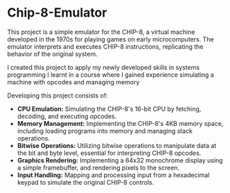 # Chip-8-Emulator

This project is a simple emulator for the CHIP-8, a virtual machine developed in the 1970s for playing games on early microcomputers. The emulator interprets and executes CHIP-8 instructions, replicating the behavior of the original system.

I created this project to apply my newly developed skills in systems programming I learnt in a course where I gained experience simulating a machine with opcodes and managing memory

Developing this project consists of:
- **CPU Emulation:** Simulating the CHIP-8's 16-bit CPU by fetching, decoding, and executing opcodes.
- **Memory Management:** Implementing the CHIP-8's 4KB memory space, including loading programs into memory and managing stack operations.
- **Bitwise Operations:** Utilizing bitwise operations to manipulate data at the bit and byte level, essential for interpreting CHIP-8 opcodes.
- **Graphics Rendering:** Implementing a 64x32 monochrome display using a simple framebuffer, and rendering pixels to the screen.
- **Input Handling:** Mapping and processing input from a hexadecimal keypad to simulate the original CHIP-8 controls.
